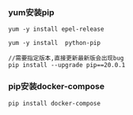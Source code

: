 ### yum安装pip
```shell
yum -y install epel-release

yum -y install  python-pip

//需要指定版本,直接更新最新版会出现bug
pip install --upgrade pip==20.0.1
```


### pip安装docker-compose 
```shell
pip install docker-compose
```